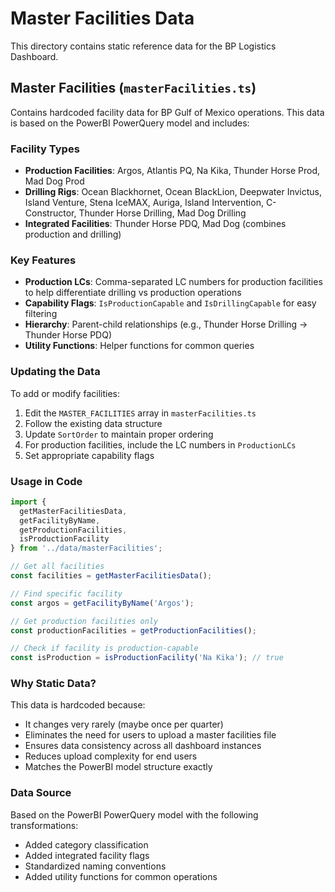 # Master Facilities Data

This directory contains static reference data for the BP Logistics Dashboard.

## Master Facilities (`masterFacilities.ts`)

Contains hardcoded facility data for BP Gulf of Mexico operations. This data is based on the PowerBI PowerQuery model and includes:

### Facility Types
- **Production Facilities**: Argos, Atlantis PQ, Na Kika, Thunder Horse Prod, Mad Dog Prod
- **Drilling Rigs**: Ocean Blackhornet, Ocean BlackLion, Deepwater Invictus, Island Venture, Stena IceMAX, Auriga, Island Intervention, C-Constructor, Thunder Horse Drilling, Mad Dog Drilling
- **Integrated Facilities**: Thunder Horse PDQ, Mad Dog (combines production and drilling)

### Key Features
- **Production LCs**: Comma-separated LC numbers for production facilities to help differentiate drilling vs production operations
- **Capability Flags**: `IsProductionCapable` and `IsDrillingCapable` for easy filtering
- **Hierarchy**: Parent-child relationships (e.g., Thunder Horse Drilling → Thunder Horse PDQ)
- **Utility Functions**: Helper functions for common queries

### Updating the Data

To add or modify facilities:

1. Edit the `MASTER_FACILITIES` array in `masterFacilities.ts`
2. Follow the existing data structure
3. Update `SortOrder` to maintain proper ordering
4. For production facilities, include the LC numbers in `ProductionLCs`
5. Set appropriate capability flags

### Usage in Code

```typescript
import { 
  getMasterFacilitiesData, 
  getFacilityByName, 
  getProductionFacilities,
  isProductionFacility 
} from '../data/masterFacilities';

// Get all facilities
const facilities = getMasterFacilitiesData();

// Find specific facility
const argos = getFacilityByName('Argos');

// Get production facilities only
const productionFacilities = getProductionFacilities();

// Check if facility is production-capable
const isProduction = isProductionFacility('Na Kika'); // true
```

### Why Static Data?

This data is hardcoded because:
- It changes very rarely (maybe once per quarter)
- Eliminates the need for users to upload a master facilities file
- Ensures data consistency across all dashboard instances
- Reduces upload complexity for end users
- Matches the PowerBI model structure exactly

### Data Source

Based on the PowerBI PowerQuery model with the following transformations:
- Added category classification
- Added integrated facility flags
- Standardized naming conventions
- Added utility functions for common operations 